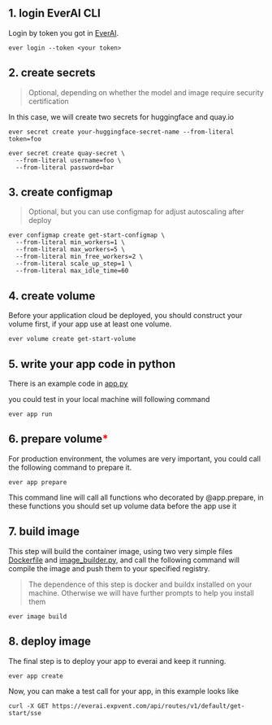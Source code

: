 ## 1. login EverAI CLI
Login by token you got in [EverAI](https://everai.expvent.com).  

```shell
ever login --token <your token>
```
## 2. create secrets
>Optional, depending on whether the model and image require security certification

In this case, we will create two secrets for huggingface and quay.io 
```shell
ever secret create your-huggingface-secret-name --from-literal token=foo

ever secret create quay-secret \
  --from-literal username=foo \
  --from-literal password=bar 
```

## 3. create configmap
>Optional, but you can use configmap for adjust autoscaling after deploy 
```shell
ever configmap create get-start-configmap \
  --from-literal min_workers=1 \
  --from-literal max_workers=5 \
  --from-literal min_free_workers=2 \
  --from-literal scale_up_step=1 \
  --from-literal max_idle_time=60
```

## 4. create volume
Before your application cloud be deployed, you should construct your volume first, 
if your app use at least one volume.
```shell
ever volume create get-start-volume 
```

## 5. write your app code in python
There is an example code in [app.py](app.py)

you could test in your local machine will following command
```shell
ever app run
```

## 6. prepare volume<span style="color:red">*</span>
For production environment, the volumes are very important,
you could call the following command to prepare it.

```shell
ever app prepare
```

This command line will call all functions who decorated by @app.prepare,
in these functions you should set up volume data before the app use it

## 7. build image
This step will build the container image, using two very simple files [Dockerfile](Dockerfile) and [image_builder.py](image_builder.py), 
and call the following command will compile the image and push them to your specified registry.
>The dependence of this step is docker and buildx installed on your machine. 
>Otherwise we will have further prompts to help you install them
```shell
ever image build
```

## 8. deploy image
The final step is to deploy your app to everai and keep it running.
```shell
ever app create
```

Now, you can make a test call for your app, in this example looks like
```shell
curl -X GET https://everai.expvent.com/api/routes/v1/default/get-start/sse
```